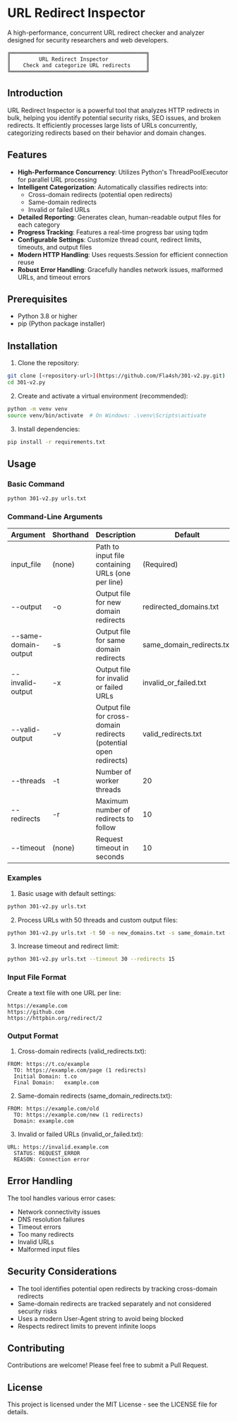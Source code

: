 # URL Redirect Inspector

A high-performance, concurrent URL redirect checker and analyzer designed for security researchers and web developers.

```
╔═══════════════════════════════════════════╗
║         URL Redirect Inspector            ║
║    Check and categorize URL redirects     ║
╚═══════════════════════════════════════════╝
```

## Introduction

URL Redirect Inspector is a powerful tool that analyzes HTTP redirects in bulk, helping you identify potential security risks, SEO issues, and broken redirects. It efficiently processes large lists of URLs concurrently, categorizing redirects based on their behavior and domain changes.

## Features

- **High-Performance Concurrency**: Utilizes Python's ThreadPoolExecutor for parallel URL processing
- **Intelligent Categorization**: Automatically classifies redirects into:
  - Cross-domain redirects (potential open redirects)
  - Same-domain redirects
  - Invalid or failed URLs
- **Detailed Reporting**: Generates clean, human-readable output files for each category
- **Progress Tracking**: Features a real-time progress bar using tqdm
- **Configurable Settings**: Customize thread count, redirect limits, timeouts, and output files
- **Modern HTTP Handling**: Uses requests.Session for efficient connection reuse
- **Robust Error Handling**: Gracefully handles network issues, malformed URLs, and timeout errors

## Prerequisites

- Python 3.8 or higher
- pip (Python package installer)

## Installation

1. Clone the repository:
```bash
git clone [<repository-url>](https://github.com/Fla4sh/301-v2.py.git)
cd 301-v2.py
```

2. Create and activate a virtual environment (recommended):
```bash
python -m venv venv
source venv/bin/activate  # On Windows: .\venv\Scripts\activate
```

3. Install dependencies:
```bash
pip install -r requirements.txt
```

## Usage

### Basic Command

```bash
python 301-v2.py urls.txt
```

### Command-Line Arguments

| Argument | Shorthand | Description | Default |
|----------|-----------|-------------|----------|
| input_file | (none) | Path to input file containing URLs (one per line) | (Required) |
| --output | -o | Output file for new domain redirects | redirected_domains.txt |
| --same-domain-output | -s | Output file for same domain redirects | same_domain_redirects.txt |
| --invalid-output | -x | Output file for invalid or failed URLs | invalid_or_failed.txt |
| --valid-output | -v | Output file for cross-domain redirects (potential open redirects) | valid_redirects.txt |
| --threads | -t | Number of worker threads | 20 |
| --redirects | -r | Maximum number of redirects to follow | 10 |
| --timeout | (none) | Request timeout in seconds | 10 |

### Examples

1. Basic usage with default settings:
```bash
python 301-v2.py urls.txt
```

2. Process URLs with 50 threads and custom output files:
```bash
python 301-v2.py urls.txt -t 50 -o new_domains.txt -s same_domain.txt -x errors.txt
```

3. Increase timeout and redirect limit:
```bash
python 301-v2.py urls.txt --timeout 30 --redirects 15
```

### Input File Format

Create a text file with one URL per line:
```text
https://example.com
https://github.com
https://httpbin.org/redirect/2
```

### Output Format

1. Cross-domain redirects (valid_redirects.txt):
```text
FROM: https://t.co/example
  TO: https://example.com/page (1 redirects)
  Initial Domain: t.co
  Final Domain:   example.com
```

2. Same-domain redirects (same_domain_redirects.txt):
```text
FROM: https://example.com/old
  TO: https://example.com/new (1 redirects)
  Domain: example.com
```

3. Invalid or failed URLs (invalid_or_failed.txt):
```text
URL: https://invalid.example.com
  STATUS: REQUEST_ERROR
  REASON: Connection error
```

## Error Handling

The tool handles various error cases:
- Network connectivity issues
- DNS resolution failures
- Timeout errors
- Too many redirects
- Invalid URLs
- Malformed input files

## Security Considerations

- The tool identifies potential open redirects by tracking cross-domain redirects
- Same-domain redirects are tracked separately and not considered security risks
- Uses a modern User-Agent string to avoid being blocked
- Respects redirect limits to prevent infinite loops

## Contributing

Contributions are welcome! Please feel free to submit a Pull Request.

## License

This project is licensed under the MIT License - see the LICENSE file for details.
